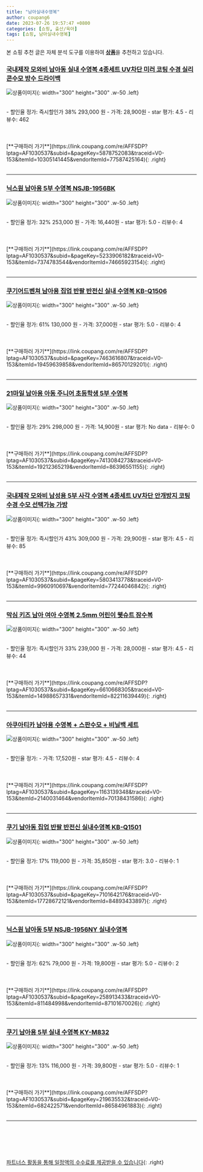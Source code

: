 ```yaml
---
title: "남아실내수영복"
author: coupang6
date: 2023-07-26 19:57:47 +0800
categories: [쇼핑, 출산/육아]
tags: [쇼핑, 남아실내수영복]
---
```


본 쇼핑 추천 글은 자체 분석 도구를 이용하여 [**상품**](https://link.coupang.com/a/bao1ui)을 추천하고 있습니다.

### [국내제작 모와비 남아동 실내 수영복 4종세트 UV차단 미러 코팅 수경 실리콘수모 방수 드라이백](https://link.coupang.com/re/AFFSDP?lptag=AF1030537&subid=&pageKey=5878752083&traceid=V0-153&itemId=10305141445&vendorItemId=77587425164)

![상품이미지](https://thumbnail10.coupangcdn.com/thumbnails/remote/230x230ex/image/vendor_inventory/dff9/365d7eadcb1a98485d150f96ac46ab9bb430f1d32b2ea1599b11b2089049.jpg){: width="300" height="300" .w-50 .left}


<br>
- 할인율 정가: 즉시할인가 38%  293,000   원
- 가격: 28,900원
- star 평가: 4.5
- 리뷰수: 462
<br>
<br>
<br>
<br>
[**구매하러 가기**](https://link.coupang.com/re/AFFSDP?lptag=AF1030537&subid=&pageKey=5878752083&traceid=V0-153&itemId=10305141445&vendorItemId=77587425164){: .right}
<br>
<br>

---

### [닉스원 남아용 5부 수영복 NSJB-1956BK](https://link.coupang.com/re/AFFSDP?lptag=AF1030537&subid=&pageKey=5233906182&traceid=V0-153&itemId=7374783544&vendorItemId=74665923154)

![상품이미지](https://thumbnail7.coupangcdn.com/thumbnails/remote/230x230ex/image/rs_quotation_api/foknooe5/8a1f52fbea20420a99bc3560abf557e5.jpg){: width="300" height="300" .w-50 .left}


<br>
- 할인율 정가: 32%  253,000   원
- 가격: 16,440원
- star 평가: 5.0
- 리뷰수: 4
<br>
<br>
<br>
<br>
[**구매하러 가기**](https://link.coupang.com/re/AFFSDP?lptag=AF1030537&subid=&pageKey=5233906182&traceid=V0-153&itemId=7374783544&vendorItemId=74665923154){: .right}
<br>
<br>

---

### [쿠기어드벤쳐 남아용 집업 반팔 반전신 실내 수영복 KB-Q1506](https://link.coupang.com/re/AFFSDP?lptag=AF1030537&subid=&pageKey=7463616807&traceid=V0-153&itemId=19459639858&vendorItemId=86570129201)

![상품이미지](https://thumbnail10.coupangcdn.com/thumbnails/remote/230x230ex/image/retail/images/2023/07/13/17/3/eaaeaf57-b121-4df7-b642-73b65d98c971.jpg){: width="300" height="300" .w-50 .left}


<br>
- 할인율 정가: 61%  130,000   원
- 가격: 37,000원
- star 평가: 5.0
- 리뷰수: 4
<br>
<br>
<br>
<br>
[**구매하러 가기**](https://link.coupang.com/re/AFFSDP?lptag=AF1030537&subid=&pageKey=7463616807&traceid=V0-153&itemId=19459639858&vendorItemId=86570129201){: .right}
<br>
<br>

---

### [21마일 남아용 아동 주니어 초등학생 5부 수영복](https://link.coupang.com/re/AFFSDP?lptag=AF1030537&subid=&pageKey=7413084273&traceid=V0-153&itemId=19212365219&vendorItemId=86396551155)

![상품이미지](https://thumbnail10.coupangcdn.com/thumbnails/remote/230x230ex/image/vendor_inventory/6381/3af1d09c63c78cf93951c4d51e2a4fb7a8feb366fd346c01e59ebc6d18cd.jpg){: width="300" height="300" .w-50 .left}


<br>
- 할인율 정가: 29%  298,000   원
- 가격: 14,900원
- star 평가: No data
- 리뷰수: 0
<br>
<br>
<br>
<br>
[**구매하러 가기**](https://link.coupang.com/re/AFFSDP?lptag=AF1030537&subid=&pageKey=7413084273&traceid=V0-153&itemId=19212365219&vendorItemId=86396551155){: .right}
<br>
<br>

---

### [국내제작 모와비 남성용 5부 사각 수영복 4종세트 UV차단 안개방지 코팅 수경 수모 선택가능 가방](https://link.coupang.com/re/AFFSDP?lptag=AF1030537&subid=&pageKey=5803413778&traceid=V0-153&itemId=9960910697&vendorItemId=77244046842)

![상품이미지](https://thumbnail10.coupangcdn.com/thumbnails/remote/230x230ex/image/vendor_inventory/ee8a/e1419799329450eb21a97cd14ed8d68b72173905d65dd5fdc2fb06f20d92.jpg){: width="300" height="300" .w-50 .left}


<br>
- 할인율 정가: 즉시할인가 43%  309,000   원
- 가격: 29,900원
- star 평가: 4.5
- 리뷰수: 85
<br>
<br>
<br>
<br>
[**구매하러 가기**](https://link.coupang.com/re/AFFSDP?lptag=AF1030537&subid=&pageKey=5803413778&traceid=V0-153&itemId=9960910697&vendorItemId=77244046842){: .right}
<br>
<br>

---

### [막심 키즈 남아 여아 수영복 2.5mm 어린이 웻슈트 잠수복](https://link.coupang.com/re/AFFSDP?lptag=AF1030537&subid=&pageKey=6610668305&traceid=V0-153&itemId=14988657331&vendorItemId=82211639449)

![상품이미지](https://thumbnail10.coupangcdn.com/thumbnails/remote/230x230ex/image/vendor_inventory/c04f/1e3e77b925da3320e3e200ac6abd791f8ce602ca8a5d28ccd948b73504c0.jpg){: width="300" height="300" .w-50 .left}


<br>
- 할인율 정가: 즉시할인가 33%  239,000   원
- 가격: 28,000원
- star 평가: 4.5
- 리뷰수: 44
<br>
<br>
<br>
<br>
[**구매하러 가기**](https://link.coupang.com/re/AFFSDP?lptag=AF1030537&subid=&pageKey=6610668305&traceid=V0-153&itemId=14988657331&vendorItemId=82211639449){: .right}
<br>
<br>

---

### [아쿠아티카 남아용 수영복 + 스판수모 + 비닐백 세트](https://link.coupang.com/re/AFFSDP?lptag=AF1030537&subid=&pageKey=1163139348&traceid=V0-153&itemId=2140031464&vendorItemId=70138431586)

![상품이미지](https://thumbnail6.coupangcdn.com/thumbnails/remote/230x230ex/image/retail/images/2020/01/10/10/2/34e76315-977d-4ee6-8ae1-4ad6db2f5915.jpg){: width="300" height="300" .w-50 .left}


<br>
- 할인율 정가: 
- 가격: 17,520원
- star 평가: 4.5
- 리뷰수: 4
<br>
<br>
<br>
<br>
[**구매하러 가기**](https://link.coupang.com/re/AFFSDP?lptag=AF1030537&subid=&pageKey=1163139348&traceid=V0-153&itemId=2140031464&vendorItemId=70138431586){: .right}
<br>
<br>

---

### [쿠기 남아동 집업 반팔 반전신 실내수영복 KB-Q1501](https://link.coupang.com/re/AFFSDP?lptag=AF1030537&subid=&pageKey=7101642176&traceid=V0-153&itemId=17728672121&vendorItemId=84893433897)

![상품이미지](https://thumbnail10.coupangcdn.com/thumbnails/remote/230x230ex/image/vendor_inventory/f5d6/ffa9c12ed619080ff20696d00335cb3397abf68f72f1d1b98523c73b239d.jpg){: width="300" height="300" .w-50 .left}


<br>
- 할인율 정가: 17%  119,000   원
- 가격: 35,850원
- star 평가: 3.0
- 리뷰수: 1
<br>
<br>
<br>
<br>
[**구매하러 가기**](https://link.coupang.com/re/AFFSDP?lptag=AF1030537&subid=&pageKey=7101642176&traceid=V0-153&itemId=17728672121&vendorItemId=84893433897){: .right}
<br>
<br>

---

### [닉스원 남아동 5부 NSJB-1956NY 실내수영복](https://link.coupang.com/re/AFFSDP?lptag=AF1030537&subid=&pageKey=258913433&traceid=V0-153&itemId=811484998&vendorItemId=87101670026)

![상품이미지](https://thumbnail8.coupangcdn.com/thumbnails/remote/230x230ex/image/vendor_inventory/bbb1/bb54d9c59c4b39f01f4925f8822ac1026bfbde1e2997855f09087b279a57.jpg){: width="300" height="300" .w-50 .left}


<br>
- 할인율 정가: 62%  79,000   원
- 가격: 19,800원
- star 평가: 5.0
- 리뷰수: 2
<br>
<br>
<br>
<br>
[**구매하러 가기**](https://link.coupang.com/re/AFFSDP?lptag=AF1030537&subid=&pageKey=258913433&traceid=V0-153&itemId=811484998&vendorItemId=87101670026){: .right}
<br>
<br>

---

### [쿠기 남아용 5부 실내 수영복 KY-M832](https://link.coupang.com/re/AFFSDP?lptag=AF1030537&subid=&pageKey=219635532&traceid=V0-153&itemId=682422571&vendorItemId=86584961883)

![상품이미지](https://thumbnail8.coupangcdn.com/thumbnails/remote/230x230ex/image/vendor_inventory/0224/0b120031ef3c7845953c4c951e0ef822cfd9bfa5e5f351ed3848403cbd0f.jpeg){: width="300" height="300" .w-50 .left}


<br>
- 할인율 정가: 13%  116,000   원
- 가격: 39,800원
- star 평가: 5.0
- 리뷰수: 1
<br>
<br>
<br>
<br>
[**구매하러 가기**](https://link.coupang.com/re/AFFSDP?lptag=AF1030537&subid=&pageKey=219635532&traceid=V0-153&itemId=682422571&vendorItemId=86584961883){: .right}
<br>
<br>

---
<br><br><br><br><br> [파트너스 활동을 통해 일정액의 수수료를 제공받을 수 있습니다](https://link.coupang.com/a/bao1ui){: .right}